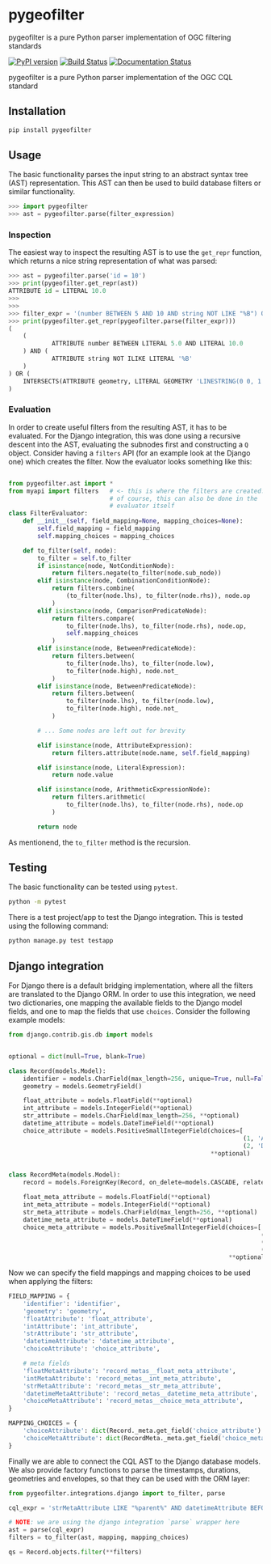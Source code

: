 # pygeofilter
pygeofilter is a pure Python parser implementation of OGC filtering standards

[![PyPI version](https://badge.fury.io/py/pygeofilter.svg)](https://badge.fury.io/py/pygeofilter)
[![Build Status](https://github.com/geopython/pygeofilter/workflows/build%20%E2%9A%99%EF%B8%8F/badge.svg)](https://github.com/geopython/pygeofilter/actions)
[![Documentation Status](https://readthedocs.org/projects/pygeofilter/badge/?version=latest)](https://pygeofilter.readthedocs.io/en/latest/?badge=latest)

pygeofilter is a pure Python parser implementation of the OGC CQL standard

## Installation

```bash
pip install pygeofilter
```

## Usage

The basic functionality parses the input string to an abstract syntax tree (AST) representation.
This AST can then be used to build database filters or similar functionality.

```python
>>> import pygeofilter
>>> ast = pygeofilter.parse(filter_expression)
```

### Inspection

The easiest way to inspect the resulting AST is to use the `get_repr` function, which returns a
nice string representation of what was parsed:

```python
>>> ast = pygeofilter.parse('id = 10')
>>> print(pygeofilter.get_repr(ast))
ATTRIBUTE id = LITERAL 10.0
>>>
>>>
>>> filter_expr = '(number BETWEEN 5 AND 10 AND string NOT LIKE "%B") OR INTERSECTS(geometry, LINESTRING(0 0, 1 1))'
>>> print(pygeofilter.get_repr(pygeofilter.parse(filter_expr)))
(
    (
            ATTRIBUTE number BETWEEN LITERAL 5.0 AND LITERAL 10.0
    ) AND (
            ATTRIBUTE string NOT ILIKE LITERAL '%B'
    )
) OR (
    INTERSECTS(ATTRIBUTE geometry, LITERAL GEOMETRY 'LINESTRING(0 0, 1 1)')
)
```

### Evaluation

In order to create useful filters from the resulting AST, it has to be evaluated. For the
Django integration, this was done using a recursive descent into the AST, evaluating the
subnodes first and constructing a `Q` object. Consider having a `filters` API (for an
example look at the Django one) which creates the filter. Now the evaluator looks something
like this:

```python

from pygeofilter.ast import *
from myapi import filters   # <- this is where the filters are created.
                            # of course, this can also be done in the
                            # evaluator itself
class FilterEvaluator:
    def __init__(self, field_mapping=None, mapping_choices=None):
        self.field_mapping = field_mapping
        self.mapping_choices = mapping_choices

    def to_filter(self, node):
        to_filter = self.to_filter
        if isinstance(node, NotConditionNode):
            return filters.negate(to_filter(node.sub_node))
        elif isinstance(node, CombinationConditionNode):
            return filters.combine(
                (to_filter(node.lhs), to_filter(node.rhs)), node.op
            )
        elif isinstance(node, ComparisonPredicateNode):
            return filters.compare(
                to_filter(node.lhs), to_filter(node.rhs), node.op,
                self.mapping_choices
            )
        elif isinstance(node, BetweenPredicateNode):
            return filters.between(
                to_filter(node.lhs), to_filter(node.low),
                to_filter(node.high), node.not_
            )
        elif isinstance(node, BetweenPredicateNode):
            return filters.between(
                to_filter(node.lhs), to_filter(node.low),
                to_filter(node.high), node.not_
            )

        # ... Some nodes are left out for brevity

        elif isinstance(node, AttributeExpression):
            return filters.attribute(node.name, self.field_mapping)

        elif isinstance(node, LiteralExpression):
            return node.value

        elif isinstance(node, ArithmeticExpressionNode):
            return filters.arithmetic(
                to_filter(node.lhs), to_filter(node.rhs), node.op
            )

        return node
```

As mentionend, the `to_filter` method is the recursion.

## Testing

The basic functionality can be tested using `pytest`.

```bash
python -m pytest
```

There is a test project/app to test the Django integration. This is tested using the following
command:

```bash
python manage.py test testapp
```


## Django integration

For Django there is a default bridging implementation, where all the filters are translated to the
Django ORM. In order to use this integration, we need two dictionaries, one mapping the available
fields to the Django model fields, and one to map the fields that use `choices`. Consider the
following example models:

```python
from django.contrib.gis.db import models


optional = dict(null=True, blank=True)

class Record(models.Model):
    identifier = models.CharField(max_length=256, unique=True, null=False)
    geometry = models.GeometryField()

    float_attribute = models.FloatField(**optional)
    int_attribute = models.IntegerField(**optional)
    str_attribute = models.CharField(max_length=256, **optional)
    datetime_attribute = models.DateTimeField(**optional)
    choice_attribute = models.PositiveSmallIntegerField(choices=[
                                                                 (1, 'ASCENDING'),
                                                                 (2, 'DESCENDING'),],
                                                        **optional)


class RecordMeta(models.Model):
    record = models.ForeignKey(Record, on_delete=models.CASCADE, related_name='record_metas')

    float_meta_attribute = models.FloatField(**optional)
    int_meta_attribute = models.IntegerField(**optional)
    str_meta_attribute = models.CharField(max_length=256, **optional)
    datetime_meta_attribute = models.DateTimeField(**optional)
    choice_meta_attribute = models.PositiveSmallIntegerField(choices=[
                                                                      (1, 'X'),
                                                                      (2, 'Y'),
                                                                      (3, 'Z')],
                                                             **optional)
```

Now we can specify the field mappings and mapping choices to be used when applying the filters:

```python
FIELD_MAPPING = {
    'identifier': 'identifier',
    'geometry': 'geometry',
    'floatAttribute': 'float_attribute',
    'intAttribute': 'int_attribute',
    'strAttribute': 'str_attribute',
    'datetimeAttribute': 'datetime_attribute',
    'choiceAttribute': 'choice_attribute',

    # meta fields
    'floatMetaAttribute': 'record_metas__float_meta_attribute',
    'intMetaAttribute': 'record_metas__int_meta_attribute',
    'strMetaAttribute': 'record_metas__str_meta_attribute',
    'datetimeMetaAttribute': 'record_metas__datetime_meta_attribute',
    'choiceMetaAttribute': 'record_metas__choice_meta_attribute',
}

MAPPING_CHOICES = {
    'choiceAttribute': dict(Record._meta.get_field('choice_attribute').choices),
    'choiceMetaAttribute': dict(RecordMeta._meta.get_field('choice_meta_attribute').choices),
}
```

Finally we are able to connect the CQL AST to the Django database models. We also provide factory
functions to parse the timestamps, durations, geometries and envelopes, so that they can be used
with the ORM layer:

```python
from pygeofilter.integrations.django import to_filter, parse

cql_expr = 'strMetaAttribute LIKE "%parent%" AND datetimeAttribute BEFORE 2000-01-01T00:00:01Z'

# NOTE: we are using the django integration `parse` wrapper here
ast = parse(cql_expr)
filters = to_filter(ast, mapping, mapping_choices)

qs = Record.objects.filter(**filters)
```
